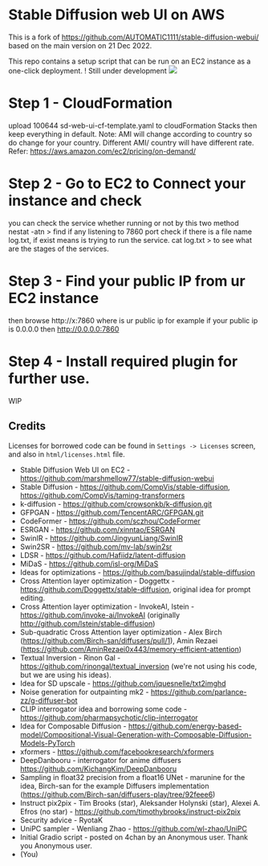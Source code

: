 # Stable Diffusion web UI  on AWS
This is a fork of https://github.com/AUTOMATIC1111/stable-diffusion-webui/ based on the main version on 21 Dec 2022.

This repo contains a setup script that can be run on an EC2 instance as a one-click deployment.
! Still under development
![](screenshot.png)

# Step 1 - CloudFormation
upload 100644 sd-web-ui-cf-template.yaml to cloudFormation Stacks then keep everything in default.
Note: AMI will change according to country so do change for your country. Different AMI/ country will have different rate. Refer: https://aws.amazon.com/ec2/pricing/on-demand/

# Step 2 - Go to EC2 to Connect your instance and check
you can check the service whether running or not by this two method
nestat -atn  > find if any listening to 7860 port
check if there is a file name log.txt, if exist means is trying to run the service.
cat log.txt >  to see what are the stages of the services.

# Step 3 - Find your public IP from ur EC2 instance
then browse http://x:7860 where is ur public ip for example if your public ip is 0.0.0.0 then http://0.0.0.0:7860

# Step 4 - Install required plugin for further use.
WIP 

## Credits
Licenses for borrowed code can be found in `Settings -> Licenses` screen, and also in `html/licenses.html` file.
- Stable Diffusion Web UI on EC2 - https://github.com/marshmellow77/stable-diffusion-webui
- Stable Diffusion - https://github.com/CompVis/stable-diffusion, https://github.com/CompVis/taming-transformers
- k-diffusion - https://github.com/crowsonkb/k-diffusion.git
- GFPGAN - https://github.com/TencentARC/GFPGAN.git
- CodeFormer - https://github.com/sczhou/CodeFormer
- ESRGAN - https://github.com/xinntao/ESRGAN
- SwinIR - https://github.com/JingyunLiang/SwinIR
- Swin2SR - https://github.com/mv-lab/swin2sr
- LDSR - https://github.com/Hafiidz/latent-diffusion
- MiDaS - https://github.com/isl-org/MiDaS
- Ideas for optimizations - https://github.com/basujindal/stable-diffusion
- Cross Attention layer optimization - Doggettx - https://github.com/Doggettx/stable-diffusion, original idea for prompt editing.
- Cross Attention layer optimization - InvokeAI, lstein - https://github.com/invoke-ai/InvokeAI (originally http://github.com/lstein/stable-diffusion)
- Sub-quadratic Cross Attention layer optimization - Alex Birch (https://github.com/Birch-san/diffusers/pull/1), Amin Rezaei (https://github.com/AminRezaei0x443/memory-efficient-attention)
- Textual Inversion - Rinon Gal - https://github.com/rinongal/textual_inversion (we're not using his code, but we are using his ideas).
- Idea for SD upscale - https://github.com/jquesnelle/txt2imghd
- Noise generation for outpainting mk2 - https://github.com/parlance-zz/g-diffuser-bot
- CLIP interrogator idea and borrowing some code - https://github.com/pharmapsychotic/clip-interrogator
- Idea for Composable Diffusion - https://github.com/energy-based-model/Compositional-Visual-Generation-with-Composable-Diffusion-Models-PyTorch
- xformers - https://github.com/facebookresearch/xformers
- DeepDanbooru - interrogator for anime diffusers https://github.com/KichangKim/DeepDanbooru
- Sampling in float32 precision from a float16 UNet - marunine for the idea, Birch-san for the example Diffusers implementation (https://github.com/Birch-san/diffusers-play/tree/92feee6)
- Instruct pix2pix - Tim Brooks (star), Aleksander Holynski (star), Alexei A. Efros (no star) - https://github.com/timothybrooks/instruct-pix2pix
- Security advice - RyotaK
- UniPC sampler - Wenliang Zhao - https://github.com/wl-zhao/UniPC
- Initial Gradio script - posted on 4chan by an Anonymous user. Thank you Anonymous user.
- (You)
